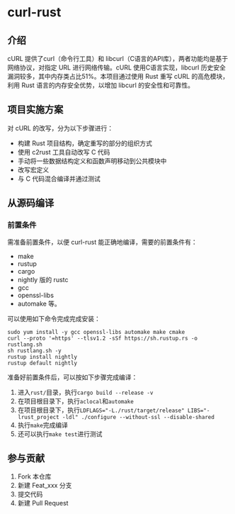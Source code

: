 # curl-rust

## 介绍

cURL 提供了curl（命令行工具）和 libcurl（C语言的API库），两者功能均是基于网络协议，对指定 URL 进行网络传输。cURL 使用C语言实现，libcurl 历史安全漏洞较多，其中内存类占比51%。本项目通过使用 Rust 重写 cURL 的高危模块，利用 Rust 语言的内存安全优势，以增加 libcurl 的安全性和可靠性。

## 项目实施方案

对 cURL 的改写，分为以下步骤进行：

- 构建 Rust 项目结构，确定重写的部分的组织方式
- 使用 c2rust 工具自动改写 C 代码
- 手动将一些数据结构定义和函数声明移动到公共模块中
- 改写宏定义
- 与 C 代码混合编译并通过测试

## 从源码编译

### 前置条件

需准备前置条件，以便 curl-rust 能正确地编译，需要的前置条件有：

- make
-  rustup
-  cargo
-  nightly 版的 rustc
-  gcc
-  openssl-libs
-  automake 等。

可以使用如下命令完成完成安装：

```
sudo yum install -y gcc openssl-libs automake make cmake
curl --proto '=https' --tlsv1.2 -sSf https://sh.rustup.rs -o rustlang.sh
sh rustlang.sh -y
rustup install nightly
rustup default nightly
```

准备好前置条件后，可以按如下步骤完成编译：

1.  进入`rust/`目录，执行`cargo build --release -v`
2.  在项目根目录下，执行`aclocal`和`automake`
3.  在项目根目录下，执行`LDFLAGS="-L./rust/target/release" LIBS="-lrust_project -ldl" ./configure --without-ssl --disable-shared`
4.  执行`make`完成编译
5.  还可以执行`make test`进行测试

## 参与贡献

1.  Fork 本仓库
2.  新建 Feat_xxx 分支
3.  提交代码
4.  新建 Pull Request


